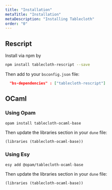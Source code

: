 ```yaml
---
title: "Installation"
metaTitle: "Installation"
metaDescription: "Installing Tablecloth"
order: "0"
---
```


## Rescript

Install via npm by

```sh 11
npm install tablecloth-rescript --save
```

Then add to your `bsconfig.json` file:

```json
  "bs-dependencies" : ["tablecloth-rescript"]
```

## OCaml

### Using Opam

```sh
opam install tablecloth-ocaml-base
```

Then update the libraries section in your `dune` file:

```clj
(libraries (tablecloth-ocaml-base))
```

### Using Esy

```sh
esy add @opam/tablecloth-ocaml-base
```

Then update the libraries section in your `dune` file:

```clj
(libraries (tablecloth-ocaml-base))
```
